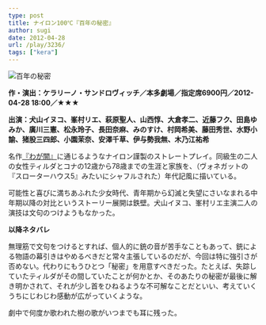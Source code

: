```yaml
---
type: post
title: ナイロン100℃『百年の秘密』
author: sugi
date: 2012-04-28
url: /play/3236/
tags: ["kera"]
---
```

<img src="http://i0.wp.com/asharpminor.com/wp-content/uploads/2012/04/senzai_120127.jpg?resize=240%2C194" alt="百年の秘密" title="百年の秘密" class="alignleft size-full wp-image-3237" data-recalc-dims="1" />

**作・演出：ケラリーノ・サンドロヴィッチ／本多劇場／指定席6900円／2012-04-28 18:00／★★★**

**出演：犬山イヌコ、峯村リエ、萩原聖人、山西惇、大倉孝二、近藤フク、田島ゆみか、廣川三憲、松永玲子、長田奈麻、みのすけ、村岡希美、藤田秀世、水野小諭、猪股三四郎、小園茉奈、安澤千草、伊与勢我無、木乃江祐希**

名作<a href="http://asharpminor.com/play-20071224" onclick="_gaq.push(['_trackEvent', 'outbound-article', 'http://asharpminor.com/play-20071224', '『わが闇』']);" >『わが闇』</a>に通じるようなナイロン謹製のストレートプレイ。同級生の二人の女性ティルダとコナの12歳から78歳までの生涯と家族を、（ヴォネガットの『スローターハウス5』みたいにシャフルされた）年代記風に描いている。

可能性と喜びに満ちあふれた少女時代、青年期から幻滅と失望にさいなまれる中年期以降の対比というストーリー展開は鉄壁。犬山イヌコ、峯村リエ主演二人の演技は文句のつけようもなかった。

**以降ネタバレ**

無理筋で文句をつけるとすれば、個人的に銃の音が苦手なこともあって、銃による物語の幕引きはやめるべきだと常々主張しているのだが、今回は特に強引さが否めない。代わりにもうひとつ「秘密」を用意すべきだった。たとえば、失踪していたティルダがその間していたことが何かとか、そのあたりの秘密が最後に解き明かされて、それが少し首をひねるような不可解なことだといい、考えていくうちにじわじわ感動が広がっていくような。

劇中で何度か歌われた樹の歌がいつまでも耳に残った。
